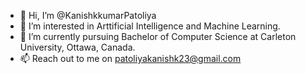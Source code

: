 - 👋 Hi, I’m @KanishkkumarPatoliya
- 👀 I’m interested in Arttificial Intelligence and Machine Learning.
- 🌱 I’m currently pursuing Bachelor of Computer Science at Carleton University, Ottawa, Canada.
- 📫 Reach out to me on patoliyakanishk23@gmail.com

<!---
KanishkkumarPatoliya/KanishkkumarPatoliya is a ✨ special ✨ repository because its `README.md` (this file) appears on your GitHub profile.
You can click the Preview link to take a look at your changes.
--->
